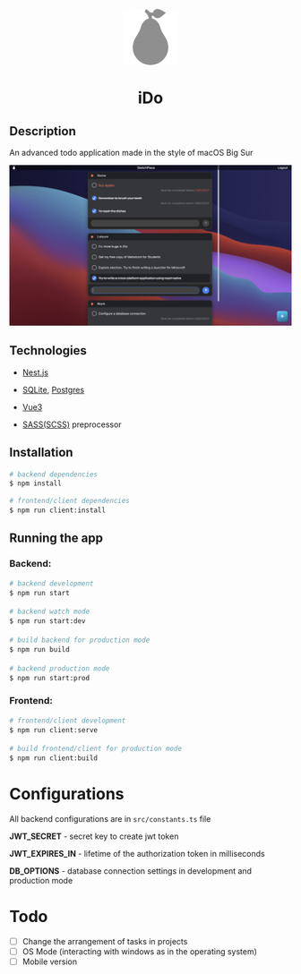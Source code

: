 <p align="center">
  <a href="https://ido-todo.herokuapp.com/" target="blank"><img src="./img/pear.svg" width="100" alt="iDo Logo" /></a>
</p>

<h1 align="center">iDo</h1>

## Description

An advanced todo application made in the style of macOS Big Sur

![img](./img/screenshot.png)

## Technologies

- [Nest.js](https://nestjs.com/)

- [SQLite](https://www.sqlite.org), [Postgres](https://www.postgresql.org/)

- [Vue3](https://v3.vuejs.org/)

- [SASS(SCSS)](https://sass-lang.com/) preprocessor

## Installation

```bash
# backend dependencies
$ npm install
```

```bash
# frontend/client dependencies
$ npm run client:install
```

## Running the app

### Backend:

```bash
# backend development
$ npm run start

# backend watch mode
$ npm run start:dev

# build backend for production mode
$ npm run build

# backend production mode
$ npm run start:prod
```

### Frontend:

```bash
# frontend/client development
$ npm run client:serve

# build frontend/client for production mode
$ npm run client:build
```

# Configurations

All backend configurations are in `src/constants.ts` file

**JWT_SECRET** - secret key to create jwt token

**JWT_EXPIRES_IN** -
lifetime of the authorization token in milliseconds

**DB_OPTIONS** -
database connection settings in development and production mode

# Todo

- [ ] Сhange the arrangement of tasks in projects
- [ ] OS Mode (interacting with windows as in the operating system)
- [ ] Mobile version
